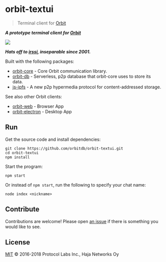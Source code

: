 # orbit-textui

> Terminal client for [Orbit](https://github.com/orbitdb/orbit)

***A prototype terminal client for [Orbit](https://github.com/orbitdb/orbit)***

<img src="https://raw.githubusercontent.com/orbitdb/orbit-textui/master/screenshot.gif">

***Hats off to [irssi](https://en.wikipedia.org/wiki/Irssi), inseparable since 2001.***

Built with the following packages:

- [orbit-core](https://github.com/orbitdb/orbit-core) - Core Orbit communication library.
- [orbit-db](https://github.com/orbitdb/orbit-db) - Serverless, p2p database that orbit-core uses to store its data.
- [js-ipfs](https://github.com/ipfs/js-ipfs) - A new p2p hypermedia protocol for content-addressed storage.

See also other Orbit clients:

- [orbit-web](https://github.com/orbitdb/orbit-web) - Browser App
- [orbit-electron](https://github.com/orbitdb/orbit-electron) - Desktop App


## Run

Get the source code and install dependencies:

```
git clone https://github.com/orbitdb/orbit-textui.git
cd orbit-textui
npm install
```

Start the program:

```
npm start
```

Or instead of `npm start`, run the following to specify your chat name:

```
node index <nickname>
```

## Contribute

Contributions are welcome! Please open [an issue](https://github.com/orbitdb/orbit-textui/issues) if there is something you would like to see.

## License

[MIT](LICENSE) © 2016-2018 Protocol Labs Inc., Haja Networks Oy
